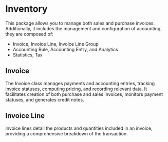 # Inventory

This package allows you to manage both sales and purchase invoices. Additionally, it includes the management and configuration of accounting, they are composed of:

* Invoice, Invoice Line, Invoice Line Group
* Accounting Rule, Accounting Entry, and Analytics
* Statistics, Tax

## Invoice

The Invoice class manages payments and accounting entries, tracking invoice statuses, computing pricing, and recording relevant data. 
It facilitates creation of both purchase and sales invoices, monitors payment statuses, and generates credit notes.

## Invoice Line

Invoice lines detail the products and quantities included in an invoice, providing a comprehensive breakdown of the transaction.
